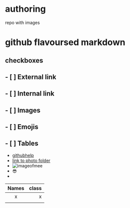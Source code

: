 # authoring
repo with images 
# github flavoursed markdown
## checkboxes
## - [ ] External link
## - [ ] Internal link
## - [ ] Images
## - [ ] Emojis
## - [ ] Tables
- [githubhelp](https://support.github.com/)
- [link to photo folder](https://github.com/Laurazig/authoring/tree/main/Pictures)
- ![imageofmee](https://github.com/Laurazig/authoring/blob/main/Pictures/me.jpeg)
- :sunglasses:
- 
| Names | class |
|:-----:|------:|
|   x   |    x  |
|     |     |

